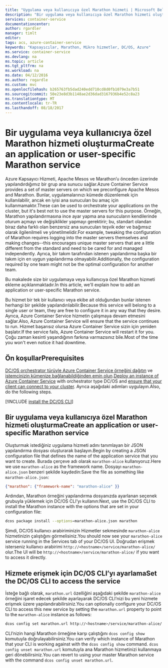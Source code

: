 ```yaml
---
title: "Uygulama veya kullanıcıya özel Marathon hizmeti | Microsoft Belgeleri"
description: "Bir uygulama veya kullanıcıya özel Marathon hizmeti oluşturma"
services: container-service
documentationcenter: 
author: rgardler
manager: timlt
editor: 
tags: acs, azure-container-service
keywords: "Kapsayıcılar, Marathon, Mikro hizmetler, DC/OS, Azure"
ms.service: container-service
ms.devlang: na
ms.topic: article
ms.tgt_pltfrm: na
ms.workload: na
ms.date: 04/12/2016
ms.author: rogardle
ms.custom: mvc
ms.openlocfilehash: b265763fb5dad240edd710cd8d0fb1079e3a7b51
ms.sourcegitcommit: 50e23e8d3b1148ae2d36dad3167936b4e52c8a23
ms.translationtype: MT
ms.contentlocale: tr-TR
ms.lasthandoff: 08/18/2017
---
```

# <a name="create-an-application-or-user-specific-marathon-service"></a><span data-ttu-id="dd242-104">Bir uygulama veya kullanıcıya özel Marathon hizmeti oluşturma</span><span class="sxs-lookup"><span data-stu-id="dd242-104">Create an application or user-specific Marathon service</span></span>
<span data-ttu-id="dd242-105">Azure Kapsayıcı Hizmeti, Apache Mesos ve Marathon’u önceden üzerinde yapılandırdığımız bir grup ana sunucu sağlar.</span><span class="sxs-lookup"><span data-stu-id="dd242-105">Azure Container Service provides a set of master servers on which we preconfigure Apache Mesos and Marathon.</span></span> <span data-ttu-id="dd242-106">Bunlar, uygulamalarınızı kümede düzenlemek için kullanılabilir, ancak en iyisi ana sunucuları bu amaç için kullanmamaktır.</span><span class="sxs-lookup"><span data-stu-id="dd242-106">These can be used to orchestrate your applications on the cluster, but it's best not to use the master servers for this purpose.</span></span> <span data-ttu-id="dd242-107">Örneğin, Marathon yapılandırmasına ince ayar yapma ana sunucuların kendilerinde oturum açmayı ve değişiklikler yapmayı gerektirir; bu, standart olandan biraz daha farklı olan benzersiz ana sunucuları teşvik eder ve bağımsız olarak ilgilenilmeli ve yönetilmelidir.</span><span class="sxs-lookup"><span data-stu-id="dd242-107">For example, tweaking the configuration of Marathon requires logging into the master servers themselves and making changes--this encourages unique master servers that are a little different from the standard and need to be cared for and managed independently.</span></span> <span data-ttu-id="dd242-108">Ayrıca, bir takım tarafından istenen yapılandırma başka bir takım için en uygun yapılandırma olmayabilir.</span><span class="sxs-lookup"><span data-stu-id="dd242-108">Additionally, the configuration required by one team might not be the optimal configuration for another team.</span></span>

<span data-ttu-id="dd242-109">Bu makalede size bir uygulamaya veya kullanıcıya özel Marathon hizmeti ekleme açıklanmaktadır.</span><span class="sxs-lookup"><span data-stu-id="dd242-109">In this article, we'll explain how to add an application or user-specific Marathon service.</span></span>

<span data-ttu-id="dd242-110">Bu hizmet bir tek bir kullanıcı veya ekibe ait olduğundan bunlar istenen herhangi bir şekilde yapılandırılabilir.</span><span class="sxs-lookup"><span data-stu-id="dd242-110">Because this service will belong to a single user or team, they are free to configure it in any way that they desire.</span></span> <span data-ttu-id="dd242-111">Ayrıca, Azure Container Service hizmetin çalışmaya devam etmesini sağlar.</span><span class="sxs-lookup"><span data-stu-id="dd242-111">Also, Azure Container Service will ensure that the service continues to run.</span></span> <span data-ttu-id="dd242-112">Hizmet başarısız olursa Azure Container Service sizin için yeniden başlatır.</span><span class="sxs-lookup"><span data-stu-id="dd242-112">If the service fails, Azure Container Service will restart it for you.</span></span> <span data-ttu-id="dd242-113">Çoğu zaman kesinti yaşandığının farkına varmazsınız bile.</span><span class="sxs-lookup"><span data-stu-id="dd242-113">Most of the time you won't even notice it had downtime.</span></span>

## <a name="prerequisites"></a><span data-ttu-id="dd242-114">Ön koşullar</span><span class="sxs-lookup"><span data-stu-id="dd242-114">Prerequisites</span></span>
<span data-ttu-id="dd242-115">[DC/OS orchestrator türüyle Azure Container Service örneğini dağıtın](container-service-deployment.md) ve [istemcinizin kümenize bağlanabildiğinden emin olun](../container-service-connect.md).</span><span class="sxs-lookup"><span data-stu-id="dd242-115">[Deploy an instance of Azure Container Service](container-service-deployment.md) with orchestrator type DC/OS and  [ensure that your client can connect to your cluster](../container-service-connect.md).</span></span> <span data-ttu-id="dd242-116">Ayrıca aşağıdaki adımları uygulayın.</span><span class="sxs-lookup"><span data-stu-id="dd242-116">Also, do the following steps.</span></span>

[!INCLUDE [install the DC/OS CLI](../../../includes/container-service-install-dcos-cli-include.md)]

## <a name="create-an-application-or-user-specific-marathon-service"></a><span data-ttu-id="dd242-117">Bir uygulama veya kullanıcıya özel Marathon hizmeti oluşturma</span><span class="sxs-lookup"><span data-stu-id="dd242-117">Create an application or user-specific Marathon service</span></span>
<span data-ttu-id="dd242-118">Oluşturmak istediğiniz uygulama hizmeti adını tanımlayan bir JSON yapılandırma dosyası oluşturarak başlayın.</span><span class="sxs-lookup"><span data-stu-id="dd242-118">Begin by creating a JSON configuration file that defines the name of the application service that you want to create.</span></span> <span data-ttu-id="dd242-119">Burada çerçeve adı olarak `marathon-alice` kullanıyoruz.</span><span class="sxs-lookup"><span data-stu-id="dd242-119">Here we use `marathon-alice` as the framework name.</span></span> <span data-ttu-id="dd242-120">Dosyayı `marathon-alice.json` benzeri şekilde kaydedin:</span><span class="sxs-lookup"><span data-stu-id="dd242-120">Save the file as something like `marathon-alice.json`:</span></span>

```json
{"marathon": {"framework-name": "marathon-alice" }}
```

<span data-ttu-id="dd242-121">Ardından, Marathon örneğini yapılandırma dosyanızda ayarlanan seçenek grubuyla yüklemek için DC/OS CLI’yı kullanın:</span><span class="sxs-lookup"><span data-stu-id="dd242-121">Next, use the DC/OS CLI to install the Marathon instance with the options that are set in your configuration file:</span></span>

```bash
dcos package install --options=marathon-alice.json marathon
```

<span data-ttu-id="dd242-122">Şimdi, DC/OS kullanıcı arabiriminizin Hizmetler sekmesinde `marathon-alice` hizmetinizin çalıştığını görmelisiniz.</span><span class="sxs-lookup"><span data-stu-id="dd242-122">You should now see your `marathon-alice` service running in the Services tab of your DC/OS UI.</span></span> <span data-ttu-id="dd242-123">Doğrudan erişmek isterseniz kullanıcı arabirimi `http://<hostname>/service/marathon-alice/` olur.</span><span class="sxs-lookup"><span data-stu-id="dd242-123">The UI will be `http://<hostname>/service/marathon-alice/` if you want to access it directly.</span></span>

## <a name="set-the-dcos-cli-to-access-the-service"></a><span data-ttu-id="dd242-124">Hizmete erişmek için DC/OS CLI’yı ayarlama</span><span class="sxs-lookup"><span data-stu-id="dd242-124">Set the DC/OS CLI to access the service</span></span>
<span data-ttu-id="dd242-125">İsteğe bağlı olarak, `marathon.url` özelliğini aşağıdaki şekilde `marathon-alice` örneğini işaret edecek şekilde ayarlayarak DC/OS CLI’nizi bu yeni hizmete erişmek üzere yapılandırabilirsiniz.</span><span class="sxs-lookup"><span data-stu-id="dd242-125">You can optionally configure your DC/OS CLI to access this new service by setting the `marathon.url` property to point to the `marathon-alice` instance as follows:</span></span>

```bash
dcos config set marathon.url http://<hostname>/service/marathon-alice/
```

<span data-ttu-id="dd242-126">CLI’nizin hangi Marathon örneğine karşı çalıştığını `dcos config show` komutuyla doğrulayabilirsiniz.</span><span class="sxs-lookup"><span data-stu-id="dd242-126">You can verify which instance of Marathon that your CLI is working against with the `dcos config show` command.</span></span> <span data-ttu-id="dd242-127">`dcos config unset marathon.url` komutuyla ana Marathon hizmetinizi kullanmaya geri dönebilirsiniz.</span><span class="sxs-lookup"><span data-stu-id="dd242-127">You can revert to using your master Marathon service with the command `dcos config unset marathon.url`.</span></span>

